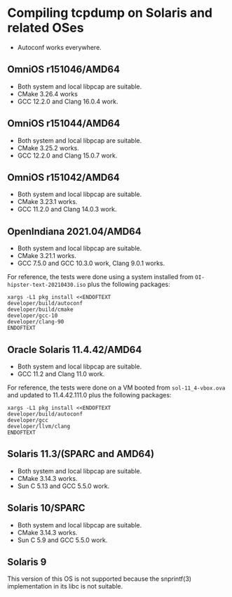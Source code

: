 # Compiling tcpdump on Solaris and related OSes

* Autoconf works everywhere.

## OmniOS r151046/AMD64

* Both system and local libpcap are suitable.
* CMake 3.26.4 works
* GCC 12.2.0 and Clang 16.0.4 work.

## OmniOS r151044/AMD64

* Both system and local libpcap are suitable.
* CMake 3.25.2 works.
* GCC 12.2.0 and Clang 15.0.7 work.

## OmniOS r151042/AMD64

* Both system and local libpcap are suitable.
* CMake 3.23.1 works.
* GCC 11.2.0 and Clang 14.0.3 work.

## OpenIndiana 2021.04/AMD64

* Both system and local libpcap are suitable.
* CMake 3.21.1 works.
* GCC 7.5.0 and GCC 10.3.0 work, Clang 9.0.1 works.

For reference, the tests were done using a system installed from
`OI-hipster-text-20210430.iso` plus the following packages:
```shell
xargs -L1 pkg install <<ENDOFTEXT
developer/build/autoconf
developer/build/cmake
developer/gcc-10
developer/clang-90
ENDOFTEXT
```

## Oracle Solaris 11.4.42/AMD64

* Both system and local libpcap are suitable.
* GCC 11.2 and Clang 11.0 work.

For reference, the tests were done on a VM booted from `sol-11_4-vbox.ova`
and updated to 11.4.42.111.0 plus the following packages:
```shell
xargs -L1 pkg install <<ENDOFTEXT
developer/build/autoconf
developer/gcc
developer/llvm/clang
ENDOFTEXT
```

## Solaris 11.3/(SPARC and AMD64)

* Both system and local libpcap are suitable.
* CMake 3.14.3 works.
* Sun C 5.13 and GCC 5.5.0 work.

## Solaris 10/SPARC

* Both system and local libpcap are suitable.
* CMake 3.14.3 works.
* Sun C 5.9 and GCC 5.5.0 work.

## Solaris 9

This version of this OS is not supported because the snprintf(3) implementation
in its libc is not suitable.
